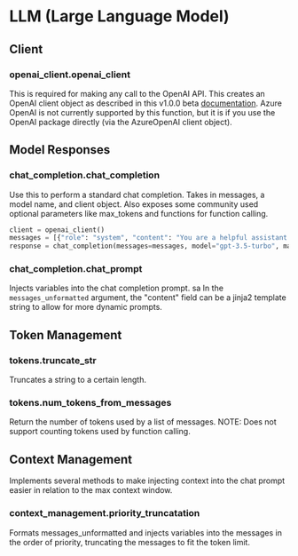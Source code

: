 # LLM (Large Language Model)

## Client
### openai_client.openai_client
This is required for making any call to the OpenAI API. This creates an OpenAI client object as described in this v1.0.0 beta [documentation](https://github.com/openai/openai-python/discussions/631).
Azure OpenAI is not currently supported by this function, but it is if you use the OpenAI package directly (via the AzureOpenAI client object).

## Model Responses
### chat_completion.chat_completion
Use this to perform a standard chat completion. Takes in messages, a model name, and client object. Also exposes some community used optional parameters like max_tokens and functions for function calling.
```python
client = openai_client()
messages = [{"role": "system", "content": "You are a helpful assistant."}, {"role": "user", "content": "Hello!"}]
response = chat_completion(messages=messages, model="gpt-3.5-turbo", max_tokens=100, client=client)
```

### chat_completion.chat_prompt
Injects variables into the chat completion prompt. sa
In the `messages_unformatted` argument, the "content" field can be a jinja2 template string to allow for more dynamic prompts.

## Token Management
### tokens.truncate_str
Truncates a string to a certain length.

### tokens.num_tokens_from_messages
Return the number of tokens used by a list of messages. 
NOTE: Does not support counting tokens used by function calling.

## Context Management
Implements several methods to make injecting context into the chat prompt easier in relation to the max context window.

### context_management.priority_truncatation
Formats messages_unformatted and injects variables into the messages in the order of priority, truncating the messages to fit the token limit.